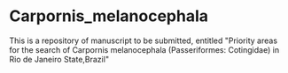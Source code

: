 # Carpornis_melanocephala
This is a repository of manuscript to be submitted,
 entitled "Priority areas for the search of Carpornis melanocephala (Passeriformes: Cotingidae) in Rio de Janeiro State,Brazil"

